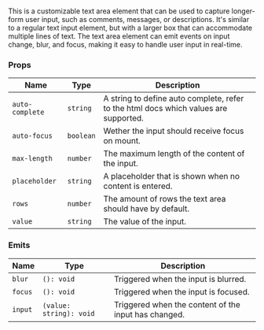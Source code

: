 # <flux-form-text-area/>

This is a customizable text area element that can be used to capture longer-form user input, such
as comments, messages, or descriptions. It's similar to a regular text input element, but with a
larger box that can accommodate multiple lines of text. The text area element can emit events on
input change, blur, and focus, making it easy to handle user input in real-time.

### Props

| Name            | Type      | Description                                                                          |
|-----------------|-----------|--------------------------------------------------------------------------------------|
| `auto-complete` | `string`  | A string to define auto complete, refer to the html docs which values are supported. |
| `auto-focus`    | `boolean` | Wether the input should receive focus on mount.                                      |
| `max-length`    | `number`  | The maximum length of the content of the input.                                      |
| `placeholder`   | `string`  | A placeholder that is shown when no content is entered.                              |
| `rows`          | `number`  | The amount of rows the text area should have by default.                             |
| `value`         | `string`  | The value of the input.                                                              |

### Emits

| Name    | Type                    | Description                                          |
|---------|-------------------------|------------------------------------------------------|
| `blur`  | `(): void`              | Triggered when the input is blurred.                 |
| `focus` | `(): void`              | Triggered when the input is focused.                 |
| `input` | `(value: string): void` | Triggered when the content of the input has changed. |
